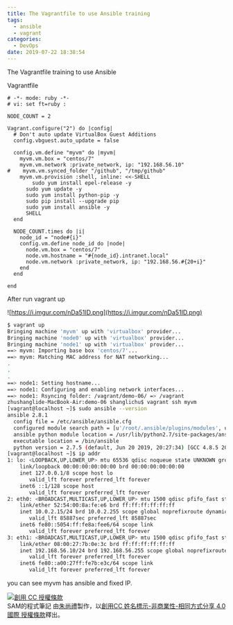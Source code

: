 ```yaml
---
title: The Vagrantfile to use Ansible training
tags:
  - ansible
  - vagrant
categories:
  - DevOps
date: 2019-07-22 18:38:54
---
```



The Vagrantfile training to use Ansible

<!--more-->

Vagrantfile
``` Vagrantfile
# -*- mode: ruby -*-
# vi: set ft=ruby :

NODE_COUNT = 2

Vagrant.configure("2") do |config|
  # Don't auto update VirtualBox Guest Additions
  config.vbguest.auto_update = false

  config.vm.define "myvm" do |myvm|
    myvm.vm.box = "centos/7"
    myvm.vm.network :private_network, ip: "192.168.56.10"
#    myvm.vm.synced_folder "/github", "/tmp/github"
    myvm.vm.provision :shell, inline: <<-SHELL
	  	sudo yum install epel-release -y
      sudo yum update -y
      sudo yum install python-pip -y
      sudo pip install --upgrade pip
      sudo yum install ansible -y
	  SHELL
  end

  NODE_COUNT.times do |i|
    node_id = "node#{i}"
    config.vm.define node_id do |node|
      node.vm.box = "centos/7"
      node.vm.hostname = "#{node_id}.intranet.local"
      node.vm.network :private_network, ip: "192.168.56.#{20+i}"
    end
  end

end
```

After run vagrant up

![https://i.imgur.com/nDa51ID.png](https://i.imgur.com/nDa51ID.png)

``` bash
$ vagrant up
Bringing machine 'myvm' up with 'virtualbox' provider...
Bringing machine 'node0' up with 'virtualbox' provider...
Bringing machine 'node1' up with 'virtualbox' provider...
==> myvm: Importing base box 'centos/7'...
==> myvm: Matching MAC address for NAT networking...
.
.
.
==> node1: Setting hostname...
==> node1: Configuring and enabling network interfaces...
==> node1: Rsyncing folder: /vagrant/demo-06/ => /vagrant
zhushanglide-MacBook-Air:demo-06 shanglichu$ vagrant ssh myvm
[vagrant@localhost ~]$ sudo ansible --version
ansible 2.8.1
  config file = /etc/ansible/ansible.cfg
  configured module search path = [u'/root/.ansible/plugins/modules', u'/usr/share/ansible/plugins/modules']
  ansible python module location = /usr/lib/python2.7/site-packages/ansible
  executable location = /bin/ansible
  python version = 2.7.5 (default, Jun 20 2019, 20:27:34) [GCC 4.8.5 20150623 (Red Hat 4.8.5-36)]
[vagrant@localhost ~]$ ip addr
1: lo: <LOOPBACK,UP,LOWER_UP> mtu 65536 qdisc noqueue state UNKNOWN group default qlen 1000
    link/loopback 00:00:00:00:00:00 brd 00:00:00:00:00:00
    inet 127.0.0.1/8 scope host lo
       valid_lft forever preferred_lft forever
    inet6 ::1/128 scope host
       valid_lft forever preferred_lft forever
2: eth0: <BROADCAST,MULTICAST,UP,LOWER_UP> mtu 1500 qdisc pfifo_fast state UP group default qlen 1000
    link/ether 52:54:00:8a:fe:e6 brd ff:ff:ff:ff:ff:ff
    inet 10.0.2.15/24 brd 10.0.2.255 scope global noprefixroute dynamic eth0
       valid_lft 85887sec preferred_lft 85887sec
    inet6 fe80::5054:ff:fe8a:fee6/64 scope link
       valid_lft forever preferred_lft forever
3: eth1: <BROADCAST,MULTICAST,UP,LOWER_UP> mtu 1500 qdisc pfifo_fast state UP group default qlen 1000
    link/ether 08:00:27:7b:0e:3c brd ff:ff:ff:ff:ff:ff
    inet 192.168.56.10/24 brd 192.168.56.255 scope global noprefixroute eth1
       valid_lft forever preferred_lft forever
    inet6 fe80::a00:27ff:fe7b:e3c/64 scope link
       valid_lft forever preferred_lft forever
```

you can see myvm has ansible and fixed IP.

<a rel="license" href="http://creativecommons.org/licenses/by-nc-sa/4.0/"><img alt="創用 CC 授權條款" style="border-width:0" src="https://i.creativecommons.org/l/by-nc-sa/4.0/88x31.png" /></a><br /><span xmlns:dct="http://purl.org/dc/terms/" property="dct:title">SAM的程式筆記 </span>由<a xmlns:cc="http://creativecommons.org/ns#" href="https://blog.samchu.dev/" property="cc:attributionName" rel="cc:attributionURL">朱尚禮</a>製作，以<a rel="license" href="http://creativecommons.org/licenses/by-nc-sa/4.0/">創用CC 姓名標示-非商業性-相同方式分享 4.0 國際 授權條款</a>釋出。

